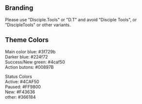 ## Branding

Please use "Disciple.Tools" or "D.T" and avoid "Disciple Tools", or "DiscipleTools" or other variants.

## Theme Colors
Main color blue: #3f729b  
Darker blue: #224f72  
Success/New green: #4caf50  
Action butons: #00897B  

Status Colors   
Active: #4CAF50  
Paused: #FF9800  
New: #F43636  
other: #366184  
